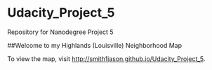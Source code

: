# Udacity_Project_5
Repository for Nanodegree Project 5


##Welcome to my Highlands (Louisville) Neighborhood Map

To view the map, visit  http://smith1jason.github.io/Udacity_Project_5.

